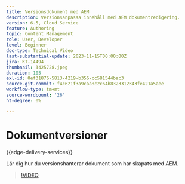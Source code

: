 ```yaml
---
title: Versionsdokument med AEM
description: Versionsanpassa innehåll med AEM dokumentredigering.
version: 6.5, Cloud Service
feature: Authoring
topic: Content Management
role: User, Developer
level: Beginner
doc-type: Technical Video
last-substantial-update: 2023-11-15T00:00:00Z
jira: KT-14494
thumbnail: 3425728.jpeg
duration: 105
exl-id: 0ef31876-5813-4219-b356-cc581544bac3
source-git-commit: f4c621f3a9caa8c2c64b8323312343fe421a5aee
workflow-type: tm+mt
source-wordcount: '26'
ht-degree: 0%

---
```


# Dokumentversioner

{{edge-delivery-services}}

Lär dig hur du versionshanterar dokument som har skapats med AEM.

>[!VIDEO](https://video.tv.adobe.com/v/3425728/?learn=on)
